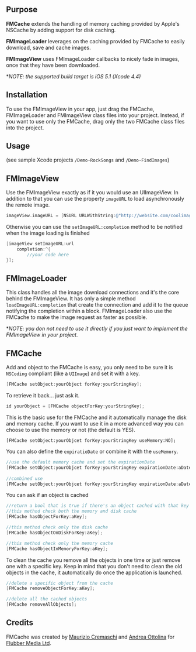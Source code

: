 Purpose
-------
**FMCache** extends the handling of memory caching provided by Apple's NSCache by adding support for disk caching.

**FMImageLoader** leverages on the caching provided by FMCache to easily download, save and cache images.

**FMImageView** uses FMImageLoader callbacks to nicely fade in images, once that they have been downloaded.

**NOTE: the supported build target is iOS 5.1 (Xcode 4.4)*

Installation
------------
To use the FMImageView in your app, just drag the FMCache, FMImageLoader and FMImageView class files into your project.
Instead, if you want to use only the FMCache, drag only the two FMCache class files into the project.

Usage
-----
(see sample Xcode projects `/Demo-RockSongs` and `/Demo-FindImages`)

FMImageView
-----------
Use the FMImageView exactly as if it you would use an UIImageView.
In addition to that you can use the property `imageURL` to load asynchronously the remote image.

```objectivec
imageView.imageURL = [NSURL URLWithString:@"http://website.com/coolimage.png"];
```

Otherwise you can use the `setImageURL:completion` method to be notified when the image loading is finished

```objectivec
[imageView setImageURL:url
    completion:^{
        //your code here
}];
```

FMImageLoader
-------------
This class handles all the image download connections and it's the core behind the FMImageView.
It has only a simple method `loadImageURL:completion` that create the connection and add it to the queue notifying the completion within a block.
FMImageLoader also use the FMCache to make the image request as faster as possible.

**NOTE: you don not need to use it directly if you just want to implement the FMImageView in your project.*

FMCache
-------
Add and object to the FMCache is easy, you only need to be sure it is `NSCoding` compliant (like a `UIImage`) and set it with a key.

```objectivec
[FMCache setObject:yourObject forKey:yourStringKey];
```

To retrieve it back... just ask it.

```objectivec
id yourObject = [FMCache objectForKey:yourStringKey];
```

This is the basic use for the FMCache and it automatically manage the disk and memory cache.
If you want  to use it in a more advanced way you can choose to use the memory or not (the default is YES).

    [FMCache setObject:yourObjcet forKey:yourStringKey useMemory:NO];

You can also define the `expiratioDate` or combine it with the `useMemory`.

```objectivec
//use the default memory cache and set the expirationDate
[FMCache setObject:yourObjcet forKey:yourStringKey expirationDate:aDate];
    
//combined use
[FMCache setObject:yourObjcet forKey:yourStringKey expirationDate:aDate useMemory:NO];
```

You can ask if an object is cached

```objectivec
//return a bool that is true if there's an object cached with that key
//this method check both the memory and disk cache
[FMCache hasObjectForKey:aKey];

//this method check only the disk cache
[FMCache hasObjectOnDiskForKey:aKey];

//this method check only the memory cache
[FMCache hasObjectInMemoryForKey:aKey];
```

To clean the cache you remove all the objects in one time or just remove one with a specific key.
Keep in mind that you don't need to clean the old objects in the cache, it automatically do once the application is launched.

```objectivec
//delete a specific object from the cache
[FMCache removeObjectForKey:aKey];

//delete all the cached objects
[FMCache removeAllObjects];
```

Credits
-------
FMCache was created by [Maurizio Cremaschi](http://www.linkedin.com/in/cremaschi) and [Andrea Ottolina](http://www.linkedin.com/in/andreaottolina) for [Flubber Media Ltd](http://flubbermedia.com).